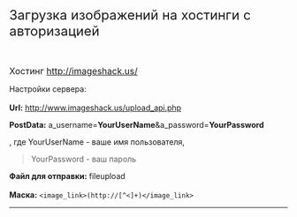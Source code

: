 <font size='5'>Загрузка изображений на хостинги с авторизацией</font>


<br><br>
<font size='3'>Хостинг <a href='http://imageshack.us/'>http://imageshack.us/</a></font>

Настройки сервера:<br>
<br>
<b>Url:</b> <a href='http://www.imageshack.us/upload_api.php'>http://www.imageshack.us/upload_api.php</a>

<b>PostData:</b> a_username=<b>YourUserName</b>&a_password=<b>YourPassword</b>

, где YourUserName - ваше имя пользователя,<br>
<blockquote>YourPassword - ваш пароль</blockquote>

<b>Файл для отправки:</b> fileupload<br>
<br>
<b>Маска:</b> <code>&lt;image_link&gt;(http://[^&lt;]+)&lt;/image_link&gt;</code>
<hr />